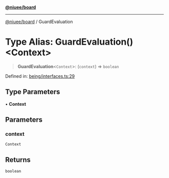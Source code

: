 [**@niuee/board**](../README.md)

***

[@niuee/board](../globals.md) / GuardEvaluation

# Type Alias: GuardEvaluation()\<Context\>

> **GuardEvaluation**\<`Context`\>: (`context`) => `boolean`

Defined in: [being/interfaces.ts:29](https://github.com/niuee/board/blob/e6c1edcccf6525a0cc9088782c7c4653e837f533/src/being/interfaces.ts#L29)

## Type Parameters

• **Context**

## Parameters

### context

`Context`

## Returns

`boolean`
